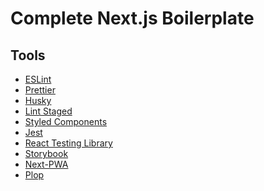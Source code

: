 # Complete Next.js Boilerplate

## Tools

- [ESLint][eslint]
- [Prettier][prettier]
- [Husky][husky]
- [Lint Staged][lint-staged]
- [Styled Components][styled-components]
- [Jest][jest]
- [React Testing Library][react-testing-lbrary]
- [Storybook][storybook]
- [Next-PWA][next-pwa]
- [Plop][plop]

[eslint]: https://eslint.org
[prettier]: https://prettier.io
[husky]: https://typicode.github.io/husky/#/
[lint-staged]: https://www.npmjs.com/package/lint-staged
[styled-components]: https://styled-components.com
[jest]: https://jestjs.io/pt-BR
[react-testing-lbrary]: https://testing-library.com/docs/react-testing-library/intro
[storybook]: https://storybook.js.org/blog/get-started-with-storybook-and-next-js
[next-pwa]: https://www.npmjs.com/package/next-pwa
[plop]: https://plopjs.com/documentation
